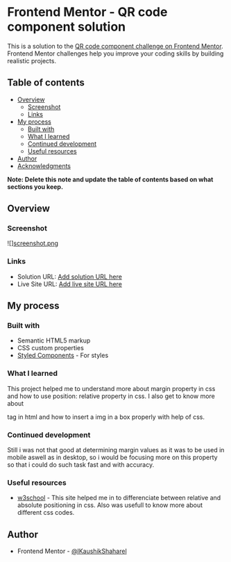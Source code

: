 # Frontend Mentor - QR code component solution

This is a solution to the [QR code component challenge on Frontend Mentor](https://www.frontendmentor.io/challenges/qr-code-component-iux_sIO_H). Frontend Mentor challenges help you improve your coding skills by building realistic projects. 

## Table of contents

- [Overview](#overview)
  - [Screenshot](#screenshot)
  - [Links](#links)
- [My process](#my-process)
  - [Built with](#built-with)
  - [What I learned](#what-i-learned)
  - [Continued development](#continued-development)
  - [Useful resources](#useful-resources)
- [Author](#author)
- [Acknowledgments](#acknowledgments)

**Note: Delete this note and update the table of contents based on what sections you keep.**

## Overview

### Screenshot

![][screenshot.png](./Screenshot%20.png)

### Links

- Solution URL: [Add solution URL here](https://your-solution-url.com)
- Live Site URL: [Add live site URL here](https://your-live-site-url.com)

## My process

### Built with

- Semantic HTML5 markup
- CSS custom properties
- [Styled Components](https://styled-components.com/) - For styles

### What I learned

This project helped me to understand more about margin property in css and how to use position: relative property in css. I also get to know more about <div> tag in html and how to insert a img in a box properly with help of css.

### Continued development

Still i was not that good at determining margin values as it was to be used in mobile aswell as in desktop, so i would be focusing more on this property so that i could do such task fast and with accuracy. 

### Useful resources

- [w3school](https://www.w3schools.com/) - This site helped me in to differenciate between relative and absolute positioning in css. Also was usefull to know more about different css codes.


## Author

- Frontend Mentor - [@lKaushikShaharel](https://www.frontendmentor.io/profile/lKaushikShaharel)
